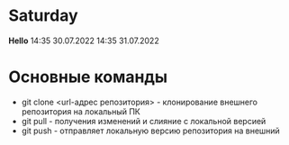# Saturday
**Hello**
14:35 30.07.2022
14:35 31.07.2022

# Основные команды

* git clone <url-адрес репозитория> - клонирование внешнего репозитория на локальный ПК
* git pull - получения изменений и слияние с локальной версией
* git push - отправляет локальную версию репозитория на внешний

